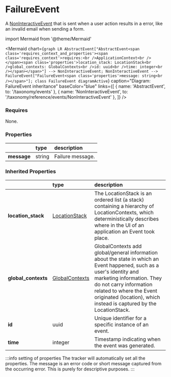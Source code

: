 # FailureEvent

A [NonInteractiveEvent](/taxonomy/reference/events/NonInteractiveEvent.md) that is sent when a user action results in a error, like an invalid email when sending a form.

import Mermaid from '@theme/Mermaid'

<Mermaid chart={`
    graph LR
      AbstractEvent["AbstractEvent<span class='requires_context_and_properties'><span class='requires_context'>requires:<br />ApplicationContext<br /></span><span class='properties'>location_stack: LocationStack<br />global_contexts: GlobalContexts<br />id: uuid<br />time: integer<br /></span></span>"] --> NonInteractiveEvent;
      NonInteractiveEvent -->       FailureEvent["FailureEvent<span class='properties'>message: string<br /></span>"];
    class FailureEvent diagramActive
  `}
  caption="Diagram: FailureEvent inheritance"
  baseColor="blue"
  links={[
{ name: 'AbstractEvent', to: '/taxonomy/events' }, { name: 'NonInteractiveEvent', to: '/taxonomy/reference/events/NonInteractiveEvent' },   ]}
/>

### Requires

None.

### Properties

|             | type   | description      |
|:------------|:-------|:-----------------|
| **message** | string | Failure message. |
### Inherited Properties

|                      | type                                                       | description                                                                                                                                                                                                                                                                    |
|:---------------------|:-----------------------------------------------------------|:-------------------------------------------------------------------------------------------------------------------------------------------------------------------------------------------------------------------------------------------------------------------------------|
| **location\_stack**  | [LocationStack](/taxonomy/reference/types/LocationStack)   | The LocationStack is an ordered list (a stack) containing a hierarchy of LocationContexts, which deterministically describes where in the UI of an application an Event took place.                                                                                            |
| **global\_contexts** | [GlobalContexts](/taxonomy/reference/types/GlobalContexts) | GlobalContexts add global/general information about the state in which an Event happened, such as a user's identity and marketing information. They do not carry information related to where the Event originated (location), which instead is captured by the LocationStack. |
| **id**               | uuid                                                       | Unique identifier for a specific instance of an event.                                                                                                                                                                                                                         |
| **time**             | integer                                                    | Timestamp indicating when the event was generated.                                                                                                                                                                                                                             |


:::info setting of properties
The tracker will automatically set all the properties. The message is an error code or short message captured from the occurring error. This is purely for descriptive purposes.
:::
